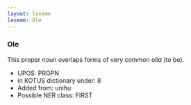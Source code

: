 ```yaml
---
layout: lexeme
lexeme: Ole
---
```


###  Ole

This proper noun overlaps forms of very common *olla* (to be).
* UPOS:  PROPN
* in KOTUS dictionary under:  8
* Added from:  unihu
* Possible NER class:  FIRST

